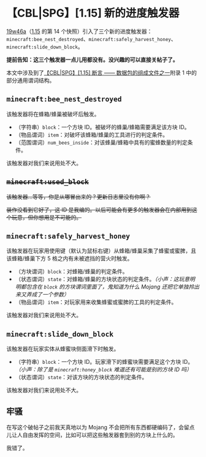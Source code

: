 # 【CBL|SPG】[1.15] 新的进度触发器

[19w46a](https://www.mcbbs.net/thread-926106-1-1.html)（[1.15](https://www.mcbbs.net/thread-931905-1-1.html) 的第 14 个快照）引入了三个新的进度触发器：`minecraft:bee_nest_destroyed`、`minecraft:safely_harvest_honey`、`minecraft:slide_down_block`。

**提前告知：这三个触发器一点儿用都没有。没兴趣的可以直接关帖子了。**

本文中涉及到了[【CBL|SPG】[1.15] 断言 —— 数据包的组成文件之一](https://www.mcbbs.net/thread-914817-1-1.html)附录 1 中的部分通用谓词结构。

## `minecraft:bee_nest_destroyed`

该触发器将在蜂箱/蜂巢被破坏后触发。

- （字符串）`block`：一个方块 ID。被破坏的蜂巢/蜂箱需要满足该方块 ID。
- （物品谓词）`item`：对破坏该蜂箱/蜂巢的工具进行的判定条件。
- （范围谓词）`num_bees_inside`：对该蜂巢/蜂箱中具有的蜜蜂数量的判定条件。

该触发器对我们来说用处不大。

## ~~`minecraft:used_block`~~

~~该触发器…等等，你是从哪冒出来的？更新日志里没有你啊？~~

~~装作没看到它好了，这 ID 是我编的。以后可能会有更多的触发器会在内部用到这个玩意，但你想用是不可能的。~~

## `minecraft:safely_harvest_honey`

该触发器在玩家用使用键（默认为鼠标右键）从蜂箱/蜂巢采集了蜂蜜或蜜脾，且该蜂箱/蜂巢下方 5 格之内有未被遮挡的营火时触发。

- （方块谓词）`block`：对蜂箱/蜂巢的判定条件。
- （状态谓词）`state`：对蜂箱/蜂巢的方块状态的判定条件。_（小声：这玩意明明都包含在 `block` 的方块谓词里面了，鬼知道为什么 Mojang 还把它单独拎出来又弄成了一个参数）_
- （物品谓词）`item`：对玩家用来收集蜂蜜或蜜脾的工具的判定条件。

该触发器对我们来说用处不大。

## `minecraft:slide_down_block`

该触发器在玩家实体从蜂蜜块侧面滑下时触发。

- （字符串）`block`：一个方块 ID。玩家滑下的蜂蜜块需要满足这个方块 ID。_（小声：除了是 `minecraft:honey_block` 难道还有可能是别的方块 ID 吗）_
- （状态谓词）`state`：对该方块的方块状态的判定条件。

该触发器对我们来说用处不大。

## 牢骚

在写这个破帖子之前我天真地以为 Mojang 不会把所有东西都硬编码了，会留点儿让人自由发挥的空间，比如可以把这些触发器套到别的方块上什么的。

我错了。
